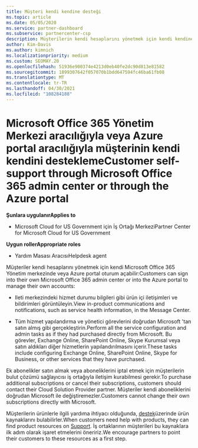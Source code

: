 ```yaml
---
title: Müşteri kendi kendine desteği
ms.topic: article
ms.date: 05/05/2020
ms.service: partner-dashboard
ms.subservice: partnercenter-csp
description: Müşterilerin kendi hesaplarını yönetmek için kendi kendine destek gerçekleştirebilecekleri ve bulut çözümü sağlayıcısı iş ortağıyla iletişim kurabilmesi gereken durumlar hakkında bilgi edinin.
author: Kim-Davis
ms.author: kimnich
ms.localizationpriority: medium
ms.custom: SEOMAY.20
ms.openlocfilehash: 51936e900374e4213d0eb40fe2dc90d813e81582
ms.sourcegitcommit: 1899307642f057070b1bdd647594fc46ba61fb08
ms.translationtype: MT
ms.contentlocale: tr-TR
ms.lasthandoff: 04/30/2021
ms.locfileid: "108284188"
---
```

# <a name="customer-self-support-through-microsoft-office-365-admin-center-or-through-the-azure-portal"></a><span data-ttu-id="06562-103">Microsoft Office 365 Yönetim Merkezi aracılığıyla veya Azure portal aracılığıyla müşterinin kendi kendini destekleme</span><span class="sxs-lookup"><span data-stu-id="06562-103">Customer self-support through Microsoft Office 365 admin center or through the Azure portal</span></span>

<span data-ttu-id="06562-104">**Şunlara uygulanır**</span><span class="sxs-lookup"><span data-stu-id="06562-104">**Applies to**</span></span>

- <span data-ttu-id="06562-105">Microsoft Cloud for US Government için İş Ortağı Merkezi</span><span class="sxs-lookup"><span data-stu-id="06562-105">Partner Center for Microsoft Cloud for US Government</span></span>

<span data-ttu-id="06562-106">**Uygun roller**</span><span class="sxs-lookup"><span data-stu-id="06562-106">**Appropriate roles**</span></span>

- <span data-ttu-id="06562-107">Yardım Masası Aracısı</span><span class="sxs-lookup"><span data-stu-id="06562-107">Helpdesk agent</span></span>

<span data-ttu-id="06562-108">Müşteriler kendi hesaplarını yönetmek için kendi Microsoft Office 365 Yönetim merkezinde veya Azure portal oturum açabilir:</span><span class="sxs-lookup"><span data-stu-id="06562-108">Customers can sign into their own Microsoft Office 365 admin center or into the Azure portal to manage their own accounts:</span></span>

- <span data-ttu-id="06562-109">Ileti merkezindeki hizmet durumu bilgileri gibi ürün içi iletişimleri ve bildirimleri görüntüleyin.</span><span class="sxs-lookup"><span data-stu-id="06562-109">View in-product communications and notifications, such as service health information, in the Message Center.</span></span>

- <span data-ttu-id="06562-110">Tüm hizmet yapılandırma ve yönetici görevlerini doğrudan Microsoft 'tan satın almış gibi gerçekleştirin.</span><span class="sxs-lookup"><span data-stu-id="06562-110">Perform all the service configuration and admin tasks as if they had purchased directly from Microsoft.</span></span> <span data-ttu-id="06562-111">Bu görevler, Exchange Online, SharePoint Online, Skype Kurumsal veya satın aldıkları diğer hizmetlerin yapılandırılmasını içerir.</span><span class="sxs-lookup"><span data-stu-id="06562-111">These tasks include configuring Exchange Online, SharePoint Online, Skype for Business, or other services that they have purchased.</span></span>

<span data-ttu-id="06562-112">Ek abonelikler satın almak veya aboneliklerini iptal etmek için müşterilerin bulut çözümü sağlayıcısı iş ortağıyla iletişim kurabilmesi gerekir.</span><span class="sxs-lookup"><span data-stu-id="06562-112">To purchase additional subscriptions or cancel their subscriptions, customers should contact their Cloud Solution Provider partner.</span></span> <span data-ttu-id="06562-113">Müşteriler kendi aboneliklerini doğrudan Microsoft ile değiştiremezler.</span><span class="sxs-lookup"><span data-stu-id="06562-113">Customers cannot change their own subscriptions directly with Microsoft.</span></span>

<span data-ttu-id="06562-114">Müşterilerin ürünlerle ilgili yardıma ihtiyacı olduğunda, [destek](https://partnercenter.microsoft.com/partner/support)üzerinde ürün kaynaklarını bulabilirler.</span><span class="sxs-lookup"><span data-stu-id="06562-114">When customers need help with products, they can find product resources on [Support](https://partnercenter.microsoft.com/partner/support).</span></span> <span data-ttu-id="06562-115">İş ortaklarının müşterileri bu kaynaklara ilk adım olarak işaret etmelerini öneririz.</span><span class="sxs-lookup"><span data-stu-id="06562-115">We encourage partners to point their customers to these resources as a first step.</span></span>

 

 



